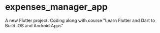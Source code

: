 # expenses_manager_app

A new Flutter project.
Coding along with course "Learn Flutter and Dart to Build IOS and Android Apps" 
